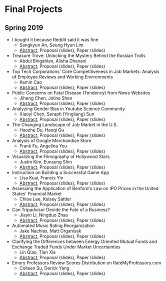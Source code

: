 Final Projects
=====

## Spring 2019

* I bought it because Reddit said it was fine
  * Sangkyun An, Seung Hyun Lim
  * [Abstract](https://drive.google.com/open?id=12GFvh9xsB2qYrg4umnOj0XjmjWD6HEr3), Proposal (slides), Paper (slides)
* Treasure Trove: Unlocking the Mystery Behind the Russian Trolls  * Abdul Bingahlan, Alisha Dhanani
  * [Abstract](https://drive.google.com/open?id=1jQUz-HA1AWlRs1hDd686wG_o2VupYzu0), Proposal (slides), Paper (slides)
* Top Tech Corporations' Core Competitiveness in Job Markets: Analysis of Employee Reviews and Working Environments
  * Kemin Cao
  * [Abstract](https://drive.google.com/open?id=1RTf88J5BQAPDdNOq8HoBX_XVPdYPLoKH), Proposal (slides), Paper (slides)
* Public Concerns on Fatal Disease (Tendency) from News Websites
  * Jiheng Chen, Jolina Shen
  * [Abstract](https://drive.google.com/open?id=1MVOZodA398bd-K2p6wcGj_BseScyGj1F), Proposal (slides), Paper (slides)
* Analyzing Gender Bias in Youtube Science Community
  * Xiaoyi Chen, Seraph (Yingliang) Sun
  * [Abstract](https://drive.google.com/open?id=1jttavgZMbcvFRhKvFEd6a8mnzAYBRBB-), Proposal (slides), Paper (slides)
* The Changing Landscape of Job Market in the U.S.
  * Haozhe Du, Haoqi Gu
  * [Abstract](https://drive.google.com/open?id=1-VisxLLdfu3eK9cZoggwo-eH92BjR1Na), Proposal (slides), Paper (slides)
* Analysis of Google Merchandise Store
  * Frank Fu, Angelina You
  * [Abstract](https://drive.google.com/open?id=1itqajMVwGBPNSV5bqEr6iiAF3A0jd7f2), Proposal (slides), Paper (slides)
* Visualizing the Filmography of Hollywood Stars
  * Justin Kim, Eunsung Shin
  * [Abstract](https://drive.google.com/open?id=1-HHr3Pmy3lzR51GtiPaAIlCVoBl3MPgE), Proposal (slides), Paper (slides)
* Instruction on Building a Successful Game App
  * Lisa Kuai, Francis Yin
  * [Abstract](https://drive.google.com/open?id=1CRdbVeUpM0XnKdsMSFFOO9cafM0RFwBQ), Proposal (slides), Paper (slides)
* Assessing the Application of Benford's Law on IPO Prices in the United States' Financial Market
  * Chloe Lee, Kelsey Sattler
  * [Abstract](https://drive.google.com/open?id=1Xnhkc7FhzT6Kdu47awUlPJOaXvVF9CkK), Proposal (slides), Paper (slides)
* Can Tripadvisor Decide the Fate of a Business?
  * Jiayin Li, Ningduo Zhao
  * [Abstract](https://drive.google.com/open?id=1BKYJncT2G0w3nWly7l3iJFVn9CmP-CKl), Proposal (slides), Paper (slides)
* Automated Music Rating Reorganization
  * Jake Nachlas, Matt Organisak
  * [Abstract](https://drive.google.com/open?id=13aYgY-6Qod8ybMRxj7F9Gry3NQndSR7u), Proposal (slides), Paper (slides)
* Clarifying the Differences between Energy Oriented Mutual Funds and Exchange Traded Funds Under Market Uncertainties
  * Lin Qiao, Tian Xia
  * [Abstract](https://drive.google.com/open?id=1tjR96NkzNlu0Ggegf_xYmQ42R44FWWNi), Proposal (slides), Paper (slides)
* Emory Professors Review Scores Distribution on RateMyProfessors.com
  * Colleen Su, Derick Yang
  * [Abstract](https://drive.google.com/open?id=1RcaOA46olr7T8MRlJq9UKNk_p3BGFwSu), Proposal (slides), Paper (slides)
